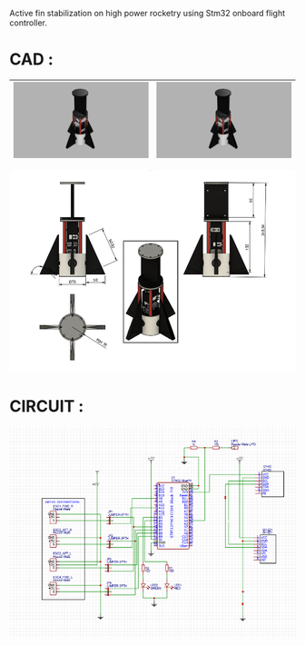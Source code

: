 Active fin stabilization on high power rocketry using Stm32 onboard flight controller.

# CAD :
| <img src= "IMAGES/combinbed v14.png" > | <img src="CAD/combinbed v14.png" > |
| --------------------------- | --------------------------- |


<img src="IMAGES/Screenshot 2025-05-09 195816.png" >

# CIRCUIT :
<img src= "IMAGES/Screenshot 2025-05-09 193417.png">
